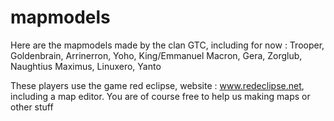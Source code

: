 # mapmodels
Here are the mapmodels made by the clan GTC, including for now : Trooper, Goldenbrain, Arrinerron, Yoho, King/Emmanuel Macron, Gera, Zorglub, Naughtius Maximus, Linuxero, Yanto

These players use the game red eclipse, website : www.redeclipse.net, including a map editor.
You are of course free to help us making maps or other stuff
